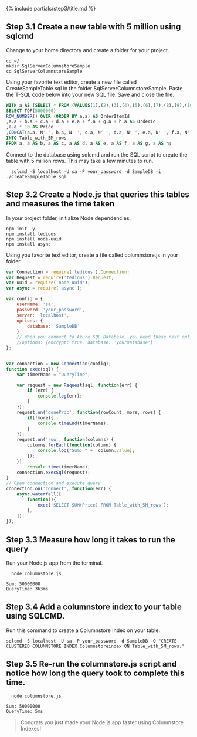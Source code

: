 {% include partials/step3/title.md %}

## Step 3.1 Create a new table with 5 million using sqlcmd

Change to your home directory and create a folder for your project.

```terminal
cd ~/
mkdir SqlServerColumnstoreSample
cd SqlServerColumnstoreSample
```

Using your favorite text editor, create a new file called CreateSampleTable.sql in the folder SqlServerColumnstoreSample. Paste the T-SQL code below into your new SQL file. Save and close the file.

```SQL
WITH a AS (SELECT * FROM (VALUES(1),(2),(3),(4),(5),(6),(7),(8),(9),(10)) AS a(a))
SELECT TOP(5000000)
ROW_NUMBER() OVER (ORDER BY a.a) AS OrderItemId
,a.a + b.a + c.a + d.a + e.a + f.a + g.a + h.a AS OrderId
,a.a * 10 AS Price
,CONCAT(a.a, N' ', b.a, N' ', c.a, N' ', d.a, N' ', e.a, N' ', f.a, N' ', g.a, N' ', h.a) AS ProductName
INTO Table_with_5M_rows
FROM a, a AS b, a AS c, a AS d, a AS e, a AS f, a AS g, a AS h;
```

Connect to the database using sqlcmd and run the SQL script to create the table with 5 million rows. This may take a few minutes to run.

```terminal
  sqlcmd -S localhost -U sa -P your_password -d SampleDB -i ./CreateSampleTable.sql
```

## Step 3.2 Create a Node.js that queries this tables and measures the time taken

In your project folder, initialize Node dependencies.

```terminal
npm init -y
npm install tedious
npm install node-uuid
npm install async
```
Using you favorite text editor, create a file called columnstore.js in your folder.

```javascript
var Connection = require('tedious').Connection;
var Request = require('tedious').Request;
var uuid = require('node-uuid');
var async = require('async');

var config = {
    userName: 'sa',
    password: 'your_password',
    server: 'localhost',
    options: {
        database: 'SampleDB'
    }
    // When you connect to Azure SQL Database, you need these next options.
    //options: {encrypt: true, database: 'yourDatabase'}
};


var connection = new Connection(config);
function exec(sql) {
    var timerName = "QueryTime";

    var request = new Request(sql, function(err) {
        if (err) {
            console.log(err);
        }
    });
    request.on('doneProc', function(rowCount, more, rows) {
        if(!more){
            console.timeEnd(timerName);
        }
    });
    request.on('row', function(columns) {
        columns.forEach(function(column) {
            console.log("Sum: " +  column.value);
        });
    });
        console.time(timerName);
    connection.execSql(request);
}
// Open connection and execute query
connection.on('connect', function(err) {
    async.waterfall([
        function(){
            exec('SELECT SUM(Price) FROM Table_with_5M_rows');
        },
    ]);
});
```

## Step 3.3 Measure how long it takes to run the query

Run your Node.js app from the terminal.

```terminal
  node columnstore.js
```

```results
Sum: 50000000
QueryTime: 363ms
```

## Step 3.4 Add a columnstore index to your table using SQLCMD.

Run this command to create a Columnstore Index on your table:

```terminal
sqlcmd -S localhost -U sa -P your_password -d SampleDB -Q "CREATE CLUSTERED COLUMNSTORE INDEX Columnstoreindex ON Table_with_5M_rows;"
```

## Step 3.5 Re-run the columnstore.js script and notice how long the query took to complete this time.


```terminal
  node columnstore.js
```

```results
Sum: 50000000
QueryTime: 5ms
```

> Congrats you just made your Node.js app faster using Columnstore Indexes! 
